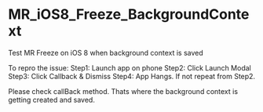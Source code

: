 MR_iOS8_Freeze_BackgroundContext
================================

Test MR Freeze on iOS 8 when background context is saved 

To repro the issue:
Step1: Launch app on phone
Step2: Click Launch Modal
Step3: Click Callback & Dismiss
Step4: App Hangs. If not repeat from Step2.

Please check callBack method. Thats where the background context is getting created and saved.
